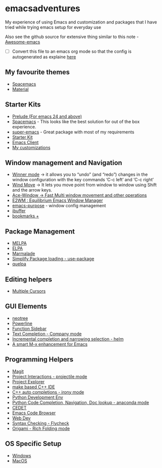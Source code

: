 # emacsadventures
My experience of using Emacs and customization and packages that I have tried while trying emacs setup for everyday use

Also see the github source for extensive thing similar to this note - [Awesome-emacs](https://github.com/emacs-tw/awesome-emacs)

- [ ] Convert this file to an emacs org mode so that the config is autogenerated as explaine [here](https://www.youtube.com/watch?v=VIuOwIBL-ZU)

## My favourite themes
- [Spacemacs](https://github.com/nashamri/spacemacs-theme)
- [Material](https://github.com/cpaulik/emacs-material-theme)

## Starter Kits

- [Prelude (For emacs 24 and above)](https://github.com/bbatsov/prelude#readme)
- [Spacemacs](https://github.com/syl20bnr/spacemacs) - This looks like the best solution for out of the box experience.
- [super-emacs](https://github.com/myTerminal/super-emacs) - Great package with most of my requirements
- [Starter Kit](http://eschulte.me/emacs24-starter-kit/)
- [Emacs Client](http://www.emacswiki.org/emacs/EmacsClient)
- [My customizations](https://gist.github.com/amolgawai/de50c4f613c73cc0eae52e0bdc233e18)

## Window management and Navigation

- [Winner mode](https://www.emacswiki.org/emacs?search=%22WinnerMode%22) ->  it allows you to “undo” (and “redo”) changes in the window configuration with the key commands ‘C-c left’ and ‘C-c right’
- [Wind Move](https://www.emacswiki.org/emacs?search=%22WindMove%22) ->   It lets you move point from window to window using Shift and the arrow keys.
- [Ace-Window -> Fast Multi window movement and other operations](https://github.com/abo-abo/ace-window)
- [E2WM : Equilibrium Emacs Window Manager](https://github.com/kiwanami/emacs-window-manager)
- [emacs-purpose](https://github.com/bmag/emacs-purpose/wiki) - window config management
- [ibuffer](https://www.emacswiki.org/emacs/IbufferMode)
- [bookmarks +](https://www.emacswiki.org/emacs/BookmarkPlus#Bookmark%2b)

## Package Management

- [MELPA](https://melpa.org/#/)
- [ELPA](http://elpa.gnu.org/)
- [Marmalade](https://marmalade-repo.org/)
- [Simplify Package loading - use-package](https://github.com/jwiegley/use-package)
- [quelpa](https://github.com/quelpa/quelpa)

## Editing helpers
- [Multiple Cursors](https://github.com/magnars/multiple-cursors.el)

## GUI Elements

- [neotree](https://github.com/jaypei/emacs-neotree)
- [Powerline](https://github.com/milkypostman/powerline)
- [Function Sidebar](https://github.com/bmag/imenu-list)
- [Text Completion - Company mode](http://company-mode.github.io/)
- [Incremental completion and narrowing selection - helm](https://emacs-helm.github.io/helm/)
- [A smart M-x enhancement for Emacs](https://github.com/nonsequitur/smex/)

## Programming Helpers

- [Magit](https://magit.vc/)
- [Project Interactions - projectile mode](https://github.com/bbatsov/projectile)
- [Project Explorer](https://github.com/sabof/project-explorer)
- [make based C++ IDE](https://github.com/atilaneves/cmake-ide)
- [C++ auto completions - irony mode](https://github.com/Sarcasm/irony-mode)
- [Python Development Env](https://github.com/jorgenschaefer/elpy)
- [Python Code Completion, Navigation, Doc lookup - anaconda mode](https://github.com/proofit404/anaconda-mode)
- [CEDET](http://cedet.sourceforge.net/)
- [Emacs Code Browser](https://www.emacswiki.org/emacs/EmacsCodeBrowser)
- [Web Dev](https://github.com/smihica/emmet-mode)
- [Syntax Checking - Flycheck](http://www.flycheck.org/en/latest/)
- [Origami - Rich Folding mode](https://github.com/gregsexton/origami.el)

## OS Specific Setup

- [Windows](https://www.emacswiki.org/emacs/EmacsMsWindowsIntegration)
- [MacOS](https://www.emacswiki.org/emacs/EmacsForMacOS)
